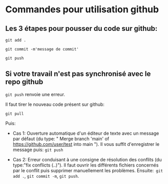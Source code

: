 # Commandes pour utilisation github

## Les 3 étapes pour pousser du code sur github:

`git add .`

`git commit -m'message de commit'`

`git push`

## Si votre travail n'est pas synchronisé avec le repo github

`git push` renvoie une erreur. 

Il faut tirer le nouveau code présent sur github:

`git pull`

Puis:

- Cas 1: Ouverture automatique d'un éditeur de texte avec un message par défaut (du type: " Merge branch 'main' of https://github.com/user/test into main "). Il vous suffit d'enregistrer le message puis:
`git push`

- Cas 2: Erreur conduisant à une consigne de résolution des conflits (du type:"fix conflicts (..)"). Il faut ouvrir les différents fichiers concernés par le conflit puis supprimer
manuellement les problèmes. Ensuite:` git add .`, `git commit -m`, `git push`. 
